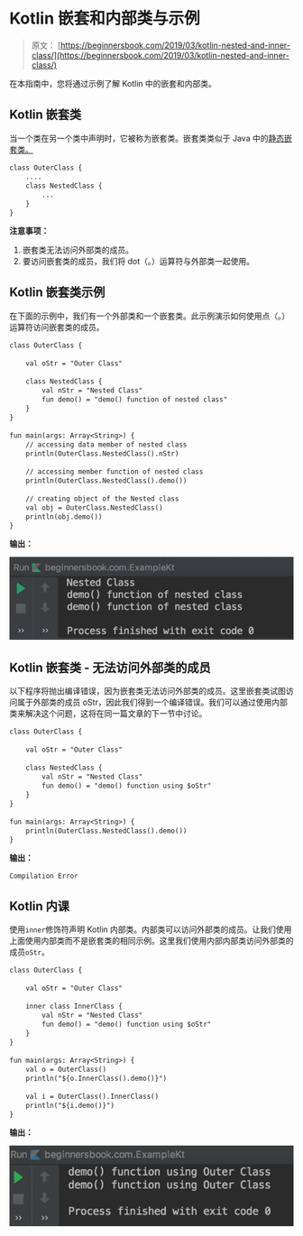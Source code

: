 # Kotlin 嵌套和内部类与示例

> 原文： [https://beginnersbook.com/2019/03/kotlin-nested-and-inner-class/](https://beginnersbook.com/2019/03/kotlin-nested-and-inner-class/)

在本指南中，您将通过示例了解 Kotlin 中的嵌套和内部类。

## Kotlin 嵌套类

当一个类在另一个类中声明时，它被称为嵌套类。嵌套类类似于 Java 中的[静态嵌套类。](https://beginnersbook.com/2013/05/inner-class/)

```
class OuterClass {
    ....
    class NestedClass {
        ...
    }
}
```

**注意事项：**

1.  嵌套类无法访问外部类的成员。
2.  要访问嵌套类的成员，我们将 dot（。）运算符与外部类一起使用。

## Kotlin 嵌套类示例

在下面的示例中，我们有一个外部类和一​​个嵌套类。此示例演示如何使用点（。）运算符访问嵌套类的成员。

```
class OuterClass {

    val oStr = "Outer Class"

    class NestedClass {
        val nStr = "Nested Class"
        fun demo() = "demo() function of nested class"
    }
}

fun main(args: Array<String>) {
    // accessing data member of nested class
    println(OuterClass.NestedClass().nStr)

    // accessing member function of nested class
    println(OuterClass.NestedClass().demo())

    // creating object of the Nested class
    val obj = OuterClass.NestedClass()
    println(obj.demo())
}
```

**输出：**

![Kotlin Nested and Inner Class](img/f15d87d588856ef545ddcc2f29439f1e.jpg)

## Kotlin 嵌套类 - 无法访问外部类的成员

以下程序将抛出编译错误，因为嵌套类无法访问外部类的成员。这里嵌套类试图访问属于外部类的成员 oStr，因此我们得到一个编译错误。我们可以通过使用内部类来解决这个问题，这将在同一篇文章的下一节中讨论。

```
class OuterClass {

    val oStr = "Outer Class"

    class NestedClass {
        val nStr = "Nested Class"
        fun demo() = "demo() function using $oStr"
    }
}

fun main(args: Array<String>) {
    println(OuterClass.NestedClass().demo())
}
```

**输出：**

```
Compilation Error
```

## Kotlin 内课

使用`inner`修饰符声明 Kotlin 内部类。内部类可以访问外部类的成员。让我们使用上面使用内部类而不是嵌套类的相同示例。这里我们使用内部内部类访问外部类的成员`oStr`。

```
class OuterClass {

    val oStr = "Outer Class"

    inner class InnerClass {
        val nStr = "Nested Class"
        fun demo() = "demo() function using $oStr"
    }
}

fun main(args: Array<String>) {
    val o = OuterClass()
    println("${o.InnerClass().demo()}")

    val i = OuterClass().InnerClass()
    println("${i.demo()}")
}
```

**输出：**

![Kotlin Inner Class](img/594d6647a664b7759a6d81bcfad381ce.jpg)